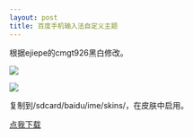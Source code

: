 ```yaml
---
layout: post
title: 百度手机输入法自定义主题
---
```


根据ejiepe的cmgt926黑白修改。

![][1]

![][2]

复制到/sdcard/baidu/ime/skins/，在皮肤中启用。

[点我下载][3]

  [1]: http://vivaxy.tk/img/2014-05-03-baidu-input-custom-theme-1.jpg
  [2]: http://vivaxy.tk/img/2014-05-03-baidu-input-custom-theme-2.jpg
  [3]: http://pan.baidu.com/s/1qWNOQ5m